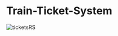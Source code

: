 # Train-Ticket-System

![ticketsRS](https://user-images.githubusercontent.com/27834881/78067511-d8d54200-7364-11ea-916f-547d44d3d0cc.PNG)
